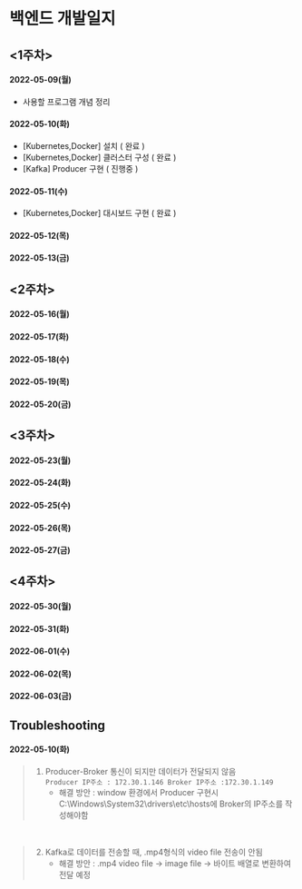 # 백엔드 개발일지
## <1주차>
#### 2022-05-09(월)<br>
- 사용할 프로그램 개념 정리<br>
#### 2022-05-10(화)<br>
- [Kubernetes,Docker] 설치 ( 완료 )<br>
- [Kubernetes,Docker] 클러스터 구성 ( 완료 )<br>
- [Kafka] Producer 구현 ( 진행중 )<br>
#### 2022-05-11(수)<br>
- [Kubernetes,Docker] 대시보드 구현 ( 완료 )<br>
#### 2022-05-12(목)<br>
#### 2022-05-13(금)<br>
## <2주차>
#### 2022-05-16(월)<br>
#### 2022-05-17(화)<br>
#### 2022-05-18(수)<br>
#### 2022-05-19(목)<br>
#### 2022-05-20(금)<br>
## <3주차>
#### 2022-05-23(월)<br>
#### 2022-05-24(화)<br>
#### 2022-05-25(수)<br>
#### 2022-05-26(목)<br>
#### 2022-05-27(금)<br>
## <4주차>
#### 2022-05-30(월)<br>
#### 2022-05-31(화)<br>
#### 2022-06-01(수)<br>
#### 2022-06-02(목)<br>
#### 2022-06-03(금)<br>

## Troubleshooting
#### 2022-05-10(화)<br>

> 1. Producer-Broker 통신이 되지만 데이터가 전달되지 않음<br>
> ```Producer IP주소 : 172.30.1.146 Broker IP주소 :172.30.1.149```<br>
>     - 해결 방안 : window 환경에서 Producer 구현시 C:\Windows\System32\drivers\etc\hosts에 Broker의 IP주소를 작성해야함
<br>

> 2. Kafka로 데이터를 전송할 때, .mp4형식의 video file 전송이 안됨<br>
>     - 해결 방안 : .mp4 video file -> image file -> 바이트 배열로 변환하여 전달 예정
